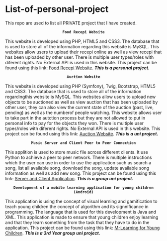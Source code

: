 # List-of-personal-project
This repo are used to list all PRIVATE project that I have created.

<pre><code><div align="center"><b>Food Recepi Website</b></div></code></pre>
This website is developed using PHP, HTML5 and CSS3. The database that is used to store all of the information regarding this website is MySQL. This websites allow users to upload their recepi online as well as view recepi that has been uploaded by other user. There is multiple user types/roles with diferent rights. No External API is used in this website.
This project can be found using this link: [Food Recepi Website](https://github.com/FarihahHamizan/My-Website). _**This is a personal project.**_

<pre><code><div align="center"><b>Auction Website</b></div></code></pre>
This website is developed using PHP (Symfony), Twig, Bootstrap, HTML5 and CSS3. The database that is used to store all of the information regardingthis website is MySQL. This websites allow users to upload new objects to be auctioned as well as view auction that has been uploaded by other user, they can also view the current state of the auction (past, live, pending) as well as the numberof people watching. This website allows user to take part in the autction process but they are not allowed to put in personal info to pay for the objects they won. There is multiple user types/roles with diferent rights. No External API is used in this website.
This project can be found using this link: [Auction Website](https://github.com/FarihahHamizan/Web_Framework_Assignment). _**This is a uni project.**_

<pre><code><div align="center"><b>Music Server and Client Peer to Peer Connection</b></div></code></pre>
This applition is used to store music file across different clients. It use Python to achieve a peer to peer network. There is multiple instructions which the user can use in order to use the application such as search a song, list all available song, download the song, update available song information as well as add new song. 
This project can be found using this link: [Server and Client Application](https://github.com/FarihahHamizan/NDC_Assignment_2020). _**This is a group uni project.**_

<pre><code><div align="center"><b>Development of a mobile learning application for young children (Android)</b></div></code></pre>
This application is using the concept of visual learning and gamification to teach young children the concept of algorithm and its signnificance in programming. The language that is used for this development is Java and XML. This application is made to ensure that young children enjoy learning and that they learn something from the task that they have to do in the application. This project can be found using this link: [M-Learning for Young Children](https://github.com/FarihahHamizan/Project-2019). _**This is a 3rd Year group uni project.**_
